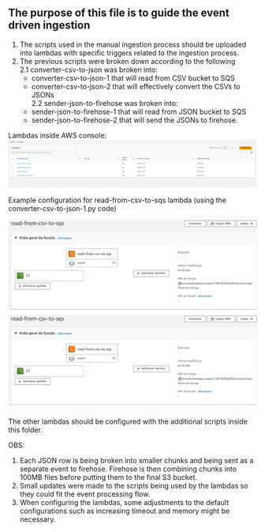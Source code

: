 ## The purpose of this file is to guide the event driven ingestion

1. The scripts used in the manual ingestion process should be uploaded into lambdas with specific triggers related to the ingestion process.
2. The previous scripts were broken down according to the following
<br> 2.1 converter-csv-to-json was broken into:
    - converter-csv-to-json-1 that will read from CSV bucket to SQS
    - converter-csv-to-json-2 that will effectively convert the CSVs to JSONs
<br> 2.2 sender-json-to-firehose was broken into:
    - sender-json-to-firehose-1 that will read from JSON bucket to SQS
    - sender-json-to-firehose-2 that will send the JSONs to firehose. 

Lambdas inside AWS console:
![lambdas](../imgs/lambdas.png)


Example configuration for read-from-csv-to-sqs lambda (using the converter-csv-to-json-1.py code)

![lambdas](../imgs/lambda_header1.png)
![lambdas](../imgs/lambda_body2.png)

The other lambdas should be configured with the additional scripts inside this folder.


OBS:

1. Each JSON row is being broken into smaller chunks and being sent as a separate event to firehose. Firehose is then combining chunks into 100MB files before putting them to the final S3 bucket.
2. Small updates were made to the scripts being used by the lambdas so they could fit the event processing flow.
3. When configuring the lambdas, some adjustments to the default configurations such as increasing timeout and memory might be necessary.
